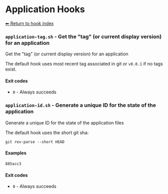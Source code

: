 # Application Hooks

[⬅ Return to hook index](index.md)


### `application-tag.sh` - Get the "tag" (or current display version) for an application

Get the "tag" (or current display version) for an application

The default hook uses most recent tag associated in git or `v0.0.1` if no tags exist.

#### Exit codes

- `0` - Always succeeds

### `application-id.sh` - Generate a unique ID for the state of the application

Generate a unique ID for the state of the application files

The default hook uses the short git sha:

    git rev-parse --short HEAD

#### Examples

    885acc3

#### Exit codes

- `0` - Always succeeds

